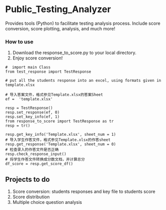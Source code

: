 # Public_Testing_Analyzer
Provides tools (Python) to facilitate testing analysis process. Include score conversion, score plotting, analysis, and much more! 

### How to use
1. Download the response_to_score.py to your local directory. 
2. Enjoy score conversion! 


```
#  import main Class
from test_response import TestResponse

# put all the students response into an excel, using formats given in template.xlsx

# 导入答案文件，格式参见Template.xlsx的答案Sheet
ef =  'template.xlsx'

resp = TestResponse()
resp.set_response(ef, 0)
resp.set_key_info(ef, 1)
from response_to_score import TestResponse as tr
resp = tr()

resp.get_key_info('Template.xlsx', sheet_num = 1)
# 导入学生作答文件，格式参见Template.xlsx的作答sheet
resp.get_response('Template.xlsx', sheet_num = 0)
# 检查录入的作答文件是否正确
resp.check_response_input()
# 将学生作答文件转换成分数文档，并计算总分
df_score = resp.get_score_df()

```

## Projects to do
1. Score conversion: students responses and key file to students score
2. Score distribution
3. Multiple choice question analysis 
